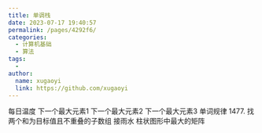 ```yaml
---
title: 单调栈
date: 2023-07-17 19:40:57
permalink: /pages/4292f6/
categories:
  - 计算机基础
  - 算法
tags:
  - 
author: 
  name: xugaoyi
  link: https://github.com/xugaoyi
---
```

每日温度
下一个最大元素1
下一个最大元素2
下一个最大元素3
单词规律
1477. 找两个和为目标值且不重叠的子数组
接雨水
柱状图形中最大的矩阵
